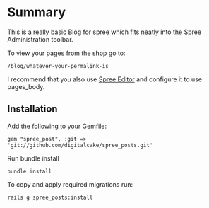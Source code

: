 Summary
=======

This is a really basic Blog for spree which fits neatly into the Spree Administration toolbar.

To view your pages from the shop go to:

    /blog/whatever-your-permalink-is

I recommend that you also use [Spree Editor](https://github.com/spree/spree_editor) and configure it to use pages_body.

Installation
------------
Add the following to your Gemfile: 

    gem "spree_post", :git => 'git://github.com/digitalcake/spree_posts.git'

Run bundle install

    bundle install

To copy and apply required migrations run:

    rails g spree_posts:install
